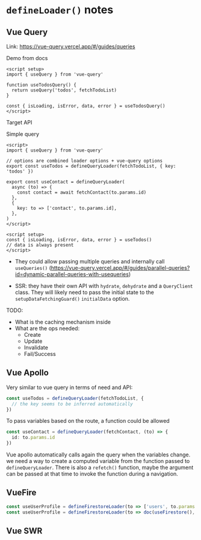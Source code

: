# `defineLoader()` notes

## Vue Query

Link: <https://vue-query.vercel.app/#/guides/queries>

Demo from docs

```vue
<script setup>
import { useQuery } from 'vue-query'

function useTodosQuery() {
  return useQuery('todos', fetchTodoList)
}

const { isLoading, isError, data, error } = useTodosQuery()
</script>
```

Target API

Simple query

```vue
<script>
import { useQuery } from 'vue-query'

// options are combined loader options + vue-query options
export const useTodos = defineQueryLoader(fetchTodoList, { key: 'todos' })

export const useContact = defineQueryLoader(
  async (to) => {
    const contact = await fetchContact(to.params.id)
  },
  {
    key: to => ['contact', to.params.id],
  },
)
</script>

<script setup>
const { isLoading, isError, data, error } = useTodos()
// data is always present
</script>
```

- They could allow passing multiple queries and internally call `useQueries()` (<https://vue-query.vercel.app/#/guides/parallel-queries?id=dynamic-parallel-queries-with-usequeries>)

- SSR: they have their own API with `hydrate`, `dehydrate` and a `QueryClient` class. They will likely need to pass the initial state to the `setupDataFetchingGuard()` `initialData` option.

TODO:

- What is the caching mechanism inside
- What are the ops needed:
  - Create
  - Update
  - Invalidate
  - Fail/Success

## Vue Apollo

Very similar to vue query in terms of need and API:

```ts
const useTodos = defineQueryLoader(fetchTodoList, {
  // the key seems to be inferred automatically
})
```

To pass variables based on the route, a function could be allowed

```ts
const useContact = defineQueryLoader(fetchContact, (to) => {
  id: to.params.id
})
```

Vue apollo automatically calls again the query when the variables change. we need a way to create a computed variable from the function passed to `defineQueryLoader`. There is also a `refetch()` function, maybe the argument can be passed at that time to invoke the function during a navigation.

## VueFire

```ts
const useUserProfile = defineFirestoreLoader(to => ['users', to.params.id])
const useUserProfile = defineFirestoreLoader(to => doc(useFirestore(), 'users', to.params.id)
```

## Vue SWR
